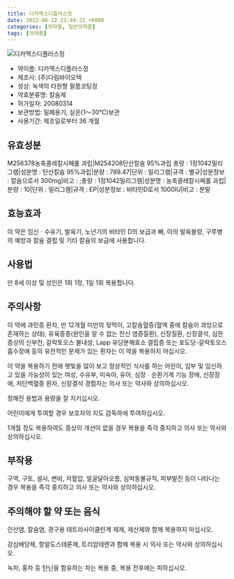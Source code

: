 ```yaml
---
title: 디카맥스디플러스정
date: 2022-06-12 21:49:21 +0800
categories: [의약품, 일반의약품]
tags: [의약품]
---
```

![디카맥스디플러스정](https://nedrug.mfds.go.kr/pbp/cmn/itemImageDownload/147427847082700100)

- 약이름: 디카맥스디플러스정
- 제조사: (주)다림바이오텍
- 성상: 녹색의 타원형 필름코팅정
- 약효분류명: 칼슘제
- 허가일자: 20080314
- 보관방법: 밀폐용기, 실온(1～30℃)보관
- 사용기간: 제조일로부터 36 개월
## 유효성분
M256378농축콜레칼시페롤 과립|M254208탄산칼슘 95%과립
총량 : 1정1042밀리그램|성분명 : 탄산칼슘 95%과립|분량 : 789.47|단위 : 밀리그램|규격 : 별규|성분정보 : 칼슘으로서 300mg|비고 : ;총량 : 1정1042밀리그램|성분명 : 농축콜레칼시페롤 과립|분량 : 10|단위 : 밀리그램|규격 : EP|성분정보 : 비타민D로서 1000IU|비고 : 분말
## 효능효과
이 약은 임신ㆍ수유기, 발육기, 노년기의 비타민 D의 보급과 뼈, 이의 발육불량, 구루병의 예방과 칼슘 결핍 및 기타 칼슘의 보급에 사용합니다.

## 사용법
만 8세 이상 및 성인은 1회 1정, 1일 1회 복용합니다.

## 주의사항
이 약에 과민증 환자, 만 12개월 미만의 젖먹이, 고칼슘혈증(혈액 중에 칼슘이 과잉으로 존재하는 상태), 유육종증(원인을 알 수 없는 전신 염증질환), 신장질환, 신장결석, 심한 증상의 신부전, 갈락토오스 불내성, Lapp 유당분해효소 결핍증 또는 포도당-갈락토오스 흡수장애 등의 유전적인 문제가 있는 환자는 이 약을 복용하지 마십시오.

이 약을 복용하기 전에 햇빛을 많이 보고 정상적인 식사를 하는 어린이, 임부 및 임신하고 있을 가능성이 있는 여성, 수유부, 미숙아, 유아, 심장ㆍ순환기계 기능 장애, 신장장애, 저단백혈증 환자, 신장결석 경험자는 의사 또는 약사와 상의하십시오.

정해진 용법과 용량을 잘 지키십시오.

어린이에게 투여할 경우 보호자의 지도 감독하에 투여하십시오.

1개월 정도 복용하여도 증상의 개선이 없을 경우 복용을 즉각 중지하고 의사 또는 약사와 상의하십시오.

## 부작용
구역, 구토, 설사, 변비, 저혈압, 얼굴달아오름, 심박동불규칙, 피부발진 등이 나타나는 경우 복용을 즉각 중지하고 의사 또는 약사와 상의하십시오.

## 주의해야 할 약 또는 음식
인산염, 칼슘염, 경구용 테트라사이클린계 제제, 제산제와 함께 복용하지 마십시오.

강심배당체, 항알도스테론제, 트리암테렌과 함께 복용 시 의사 또는 약사와 상의하십시오.

녹차, 홍차 등 탄닌을 함유하는 차는 복용 중, 복용 전후에는 피하십시오.

